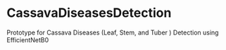 # CassavaDiseasesDetection
Prototype for Cassava Diseases (Leaf, Stem, and Tuber ) Detection using EfficientNetB0

